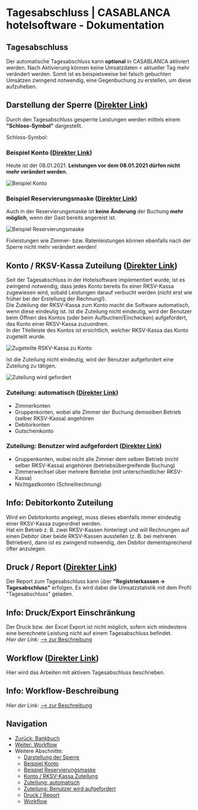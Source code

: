 # Tagesabschluss | CASABLANCA hotelsoftware - Dokumentation

## Tagesabschluss

Der automatische Tagesabschluss kann **optional** in CASABLANCA aktiviert werden. Nach Aktivierung können keine Umsatzdaten < aktueller Tag mehr verändert werden. Somit ist es beispielsweise bei falsch gebuchten Umsätzen zwingend notwendig, eine Gegenbuchung zu erstellen, um diese aufzuheben.

## Darstellung der Sperre ([Direkter Link](https://docs.casablanca.at/desktop/daily_closing/#darstellung-der-sperre "Direkter Link zu Darstellung der Sperre"))

Durch den Tagesabschluss gesperrte Leistungen werden mittels einem **"Schloss-Symbol"** dargestellt.  

Schloss-Symbol:

### Beispiel Konto ([Direkter Link](https://docs.casablanca.at/desktop/daily_closing/#beispiel-konto "Direkter Link zu Beispiel Konto"))

Heute ist der 08.01.2021. **Leistungen vor dem 08.01.2021 dürfen nicht mehr verändert werden.**  

![Beispiel Konto](https://docs.casablanca.at/assets/images/example_account-de38f0d210a44a49e71755f60a766bde.png "Beispiel Konto")

### Beispiel Reservierungsmaske ([Direkter Link](https://docs.casablanca.at/desktop/daily_closing/#beispiel-reservierungsmaske "Direkter Link zu Beispiel Reservierungsmaske"))

Auch in der Reservierungsmaske ist **keine Änderung** der Buchung **mehr möglich**, wenn der Gast bereits angereist ist.  

![Beispiel Reservierungsmaske](https://docs.casablanca.at/assets/images/example_reservation-aa21cc27aced9c3af312ff3625b50927.png "Beispiel Reservierungsmaske")

Fixleistungen wie Zimmer- bzw. Ratenleistungen können ebenfalls nach der Sperre nicht mehr verändert werden!

## Konto / RKSV-Kassa Zuteilung ([Direkter Link](https://docs.casablanca.at/desktop/daily_closing/#konto--rksv-kassa-zuteilung "Direkter Link zu Konto / RKSV-Kassa Zuteilung"))

Seit der Tagesabschluss in der Hotelsoftware implementiert wurde, ist es zwingend notwendig, dass jedes Konto bereits fix einer RKSV-Kassa zugewiesen wird, sobald Leistungen darauf verbucht werden (nicht erst wie früher bei der Erstellung der Rechnung!).  
Die Zuteilung der RKSV-Kassa zum Konto macht die Software automatisch, wenn diese eindeutig ist. Ist die Zuteilung nicht eindeutig, wird der Benutzer beim Öffnen des Kontos (oder beim Aufbuchen/Einchecken) aufgefordert, das Konto einer RKSV-Kassa zuzuordnen.  
In der Titelleiste des Kontos ist ersichtlich, welcher RKSV-Kassa das Konto zugeteilt wurde.  

![Zugeteilte RSKV-Kassa zu Konto](https://docs.casablanca.at/assets/images/used_rksv_kassa-99e556c4e0025918872159c5a3ca3d32.png "Zugeteilte RSKV-Kassa zu Konto")

Ist die Zuteilung nicht eindeutig, wird der Benutzer aufgefordert eine Zuteilung zu tätigen.  

![Zuteilung wird gefordert](https://docs.casablanca.at/assets/images/set_rksv_kassa-de144f42e2b1c19d857538f5cf944084.gif "Zuteilung wird gefordert")

### Zuteilung: automatisch ([Direkter Link](https://docs.casablanca.at/desktop/daily_closing/#zuteilung-automatisch "Direkter Link zu Zuteilung: automatisch"))

* Zimmerkonten
* Gruppenkonten, wobei alle Zimmer der Buchung demselben Betrieb (selber RKSV-Kassa) angehören
* Debitorkonten
* Gutscheinkonto

### Zuteilung: Benutzer wird aufgefordert ([Direkter Link](https://docs.casablanca.at/desktop/daily_closing/#zuteilung-benutzer-wird-aufgefordert "Direkter Link zu Zuteilung: Benutzer wird aufgefordert"))

* Gruppenkonten, wobei nicht alle Zimmer dem selben Betrieb (nicht selber RKSV-Kassa) angehören (betriebsübergreifende Buchung)
* Zimmerwechsel über mehrere Betriebe (mit unterschiedlicher RKSV-Kassa)
* Nichtgastkonten (Schnellrechnung)

## Info: Debitorkonto Zuteilung

Wird ein Debitorkonto angelegt, muss dieses ebenfalls immer eindeutig einer RKSV-Kassa zugeordnet werden.  
Hat ein Betrieb z. B. zwei RKSV-Kassen hinterlegt und will Rechnungen auf einen Debitor über beide RKSV-Kassen ausstellen (z. B. bei mehreren Betrieben), dann ist es zwingend notwendig, den Debitor dementsprechend öfter anzulegen.

## Druck / Report ([Direkter Link](https://docs.casablanca.at/desktop/daily_closing/#druck--report "Direkter Link zu Druck / Report"))

Der Report zum Tagesabschluss kann über **"Registrierkassen -> Tagesabschluss"** erfolgen. Es wird dabei die Umsatzstatistik mit dem Profil "Tagesabschluss" geladen.

## Info: Druck/Export Einschränkung

Der Druck bzw. der Excel Export ist nicht möglich, sofern sich mindestens eine berechnete Leistung nicht auf einem Tagesabschluss befindet.  
*Hier der Link:* [--> zur Beschreibung](https://docs.casablanca.at/desktop/daily_closing/workflow#druck-tagesabschluss)

## Workflow ([Direkter Link](https://docs.casablanca.at/desktop/daily_closing/#workflow "Direkter Link zu Workflow"))

Hier wird das Arbeiten mit aktivem Tagesabschluss beschrieben.

## Info: Workflow-Beschreibung

*Hier der Link:* [--> zur Beschreibung](https://docs.casablanca.at/desktop/daily_closing/workflow)

## Navigation

* [Zurück: Bankbuch](https://docs.casablanca.at/desktop/cashbook/bankbook)
* [Weiter: Workflow](https://docs.casablanca.at/desktop/daily_closing/workflow)
* Weitere Abschnitte:
  * [Darstellung der Sperre](https://docs.casablanca.at/desktop/daily_closing/#darstellung-der-sperre)
  * [Beispiel Konto](https://docs.casablanca.at/desktop/daily_closing/#beispiel-konto)
  * [Beispiel Reservierungsmaske](https://docs.casablanca.at/desktop/daily_closing/#beispiel-reservierungsmaske)
  * [Konto / RKSV-Kassa Zuteilung](https://docs.casablanca.at/desktop/daily_closing/#konto--rksv-kassa-zuteilung)
  * [Zuteilung: automatisch](https://docs.casablanca.at/desktop/daily_closing/#zuteilung-automatisch)
  * [Zuteilung: Benutzer wird aufgefordert](https://docs.casablanca.at/desktop/daily_closing/#zuteilung-benutzer-wird-aufgefordert)
  * [Druck / Report](https://docs.casablanca.at/desktop/daily_closing/#druck--report)
  * [Workflow](https://docs.casablanca.at/desktop/daily_closing/#workflow)